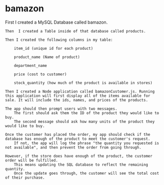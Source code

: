 # bamazon


   First I created a MySQL Database called bamazon.

    Then  I created a Table inside of that database called products.

    Then I created the following columns in my table:

        item_id (unique id for each product)

        product_name (Name of product)

        department_name

        price (cost to customer)

        stock_quantity (how much of the product is available in stores)
        
    Then I created a Node application called bamazonCustomer.js. Running this application will first display all of the items available for sale. It will include the ids, names, and prices of the products.

    The app should then prompt users with two messages.
        The first should ask them the ID of the product they would like to buy.
        The second message should ask how many units of the product they would like to buy.

    Once the customer has placed the order, my app should check if the database has enough of the product to meet the customer's request.
        If not, the app will log the phrase "the quantity you requested is not available", and then prevent the order from going through.

    However, if the store does have enough of the product, the customer order will be fulfilled.
        This means updating the SQL database to reflect the remaining quantity.
        Once the update goes through, the customer will see the total cost of their purchase.
